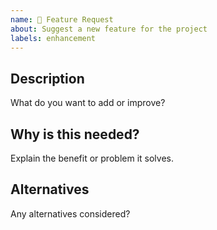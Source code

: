 ```yaml
---
name: 🚀 Feature Request
about: Suggest a new feature for the project
labels: enhancement
---
```


## Description
What do you want to add or improve?

## Why is this needed?
Explain the benefit or problem it solves.

## Alternatives
Any alternatives considered?

